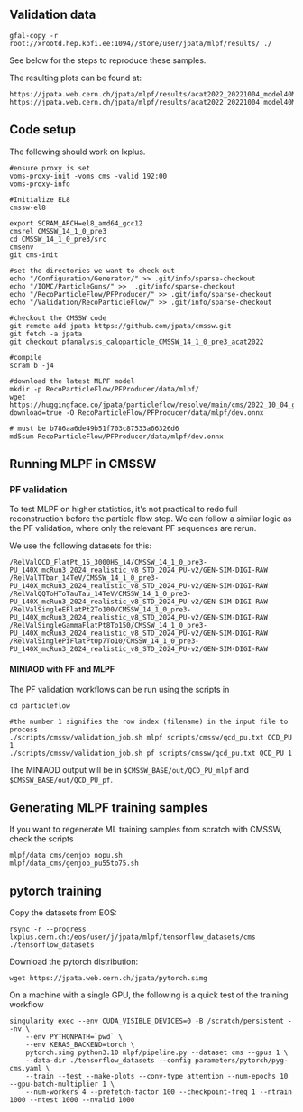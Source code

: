 ## Validation data

```
gfal-copy -r root://xrootd.hep.kbfi.ee:1094//store/user/jpata/mlpf/results/ ./
```

See below for the steps to reproduce these samples.

The resulting plots can be found at:
```
https://jpata.web.cern.ch/jpata/mlpf/results/acat2022_20221004_model40M_revalidation20240523/
https://jpata.web.cern.ch/jpata/mlpf/results/acat2022_20221004_model40M_revalidation_CMSSW14_20240527/
```

## Code setup

The following should work on lxplus.
```
#ensure proxy is set
voms-proxy-init -voms cms -valid 192:00
voms-proxy-info

#Initialize EL8
cmssw-el8

export SCRAM_ARCH=el8_amd64_gcc12
cmsrel CMSSW_14_1_0_pre3
cd CMSSW_14_1_0_pre3/src
cmsenv
git cms-init

#set the directories we want to check out
echo "/Configuration/Generator/" >> .git/info/sparse-checkout
echo "/IOMC/ParticleGuns/" >>  .git/info/sparse-checkout
echo "/RecoParticleFlow/PFProducer/" >> .git/info/sparse-checkout
echo "/Validation/RecoParticleFlow/" >> .git/info/sparse-checkout

#checkout the CMSSW code
git remote add jpata https://github.com/jpata/cmssw.git
git fetch -a jpata
git checkout pfanalysis_caloparticle_CMSSW_14_1_0_pre3_acat2022

#compile
scram b -j4

#download the latest MLPF model
mkdir -p RecoParticleFlow/PFProducer/data/mlpf/
wget https://huggingface.co/jpata/particleflow/resolve/main/cms/2022_10_04_gnnlsh_model40M_acat2022/dev.onnx?download=true -O RecoParticleFlow/PFProducer/data/mlpf/dev.onnx

# must be b786aa6de49b51f703c87533a66326d6
md5sum RecoParticleFlow/PFProducer/data/mlpf/dev.onnx
```

## Running MLPF in CMSSW

### PF validation
To test MLPF on higher statistics, it's not practical to redo full reconstruction before the particle flow step.
We can follow a similar logic as the PF validation, where only the relevant PF sequences are rerun.

We use the following datasets for this:
```
/RelValQCD_FlatPt_15_3000HS_14/CMSSW_14_1_0_pre3-PU_140X_mcRun3_2024_realistic_v8_STD_2024_PU-v2/GEN-SIM-DIGI-RAW
/RelValTTbar_14TeV/CMSSW_14_1_0_pre3-PU_140X_mcRun3_2024_realistic_v8_STD_2024_PU-v2/GEN-SIM-DIGI-RAW
/RelValQQToHToTauTau_14TeV/CMSSW_14_1_0_pre3-PU_140X_mcRun3_2024_realistic_v8_STD_2024_PU-v2/GEN-SIM-DIGI-RAW
/RelValSingleEFlatPt2To100/CMSSW_14_1_0_pre3-PU_140X_mcRun3_2024_realistic_v8_STD_2024_PU-v2/GEN-SIM-DIGI-RAW
/RelValSingleGammaFlatPt8To150/CMSSW_14_1_0_pre3-PU_140X_mcRun3_2024_realistic_v8_STD_2024_PU-v2/GEN-SIM-DIGI-RAW
/RelValSinglePiFlatPt0p7To10/CMSSW_14_1_0_pre3-PU_140X_mcRun3_2024_realistic_v8_STD_2024_PU-v2/GEN-SIM-DIGI-RAW
```

#### MINIAOD with PF and MLPF
The PF validation workflows can be run using the scripts in
```
cd particleflow

#the number 1 signifies the row index (filename) in the input file to process
./scripts/cmssw/validation_job.sh mlpf scripts/cmssw/qcd_pu.txt QCD_PU 1
./scripts/cmssw/validation_job.sh pf scripts/cmssw/qcd_pu.txt QCD_PU 1
```

The MINIAOD output will be in `$CMSSW_BASE/out/QCD_PU_mlpf` and `$CMSSW_BASE/out/QCD_PU_pf`.

## Generating MLPF training samples

If you want to regenerate ML training samples from scratch with CMSSW, check the scripts
```
mlpf/data_cms/genjob_nopu.sh
mlpf/data_cms/genjob_pu55to75.sh
```

## pytorch training

Copy the datasets from EOS:
```
rsync -r --progress lxplus.cern.ch:/eos/user/j/jpata/mlpf/tensorflow_datasets/cms ./tensorflow_datasets
```

Download the pytorch distribution:
```
wget https://jpata.web.cern.ch/jpata/pytorch.simg
```

On a machine with a single GPU, the following is a quick test of the training workflow
```
singularity exec --env CUDA_VISIBLE_DEVICES=0 -B /scratch/persistent --nv \
    --env PYTHONPATH=`pwd` \
    --env KERAS_BACKEND=torch \
    pytorch.simg python3.10 mlpf/pipeline.py --dataset cms --gpus 1 \
    --data-dir ./tensorflow_datasets --config parameters/pytorch/pyg-cms.yaml \
    --train --test --make-plots --conv-type attention --num-epochs 10 --gpu-batch-multiplier 1 \
    --num-workers 4 --prefetch-factor 100 --checkpoint-freq 1 --ntrain 1000 --ntest 1000 --nvalid 1000
```
